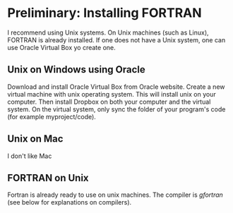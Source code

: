 # Preliminary: Installing FORTRAN

I recommend using Unix systems. On Unix machines \(such as Linux\), FORTRAN is already installed. If one does not have a Unix system, one can use Oracle Virtual Box yo create one.

## Unix on Windows using Oracle

Download and install Oracle Virtual Box from Oracle website. Create a new virtual machine with unix operating system.  This will install unix on your computer. Then install Dropbox on both your computer and the virtual system. On the virtual system, only sync the folder of your program's code \(for example myproject/code\).

## Unix on Mac

I don't like Mac

## FORTRAN on Unix

Fortran is already ready to use on unix machines. The compiler is _gfortran_ \(see below for explanations on compilers\).


